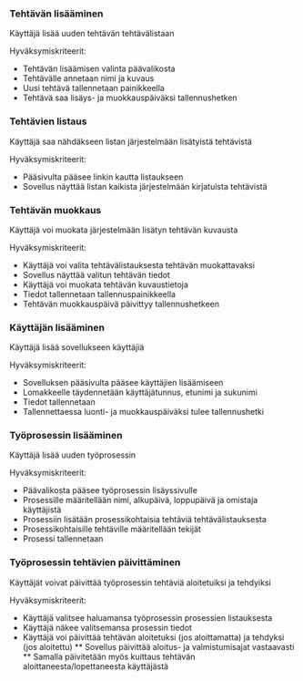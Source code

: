 ### Tehtävän lisääminen

Käyttäjä lisää uuden tehtävän tehtävälistaan

Hyväksymiskriteerit:
* Tehtävän lisäämisen valinta päävalikosta
* Tehtävälle annetaan nimi ja kuvaus
* Uusi tehtävä tallennetaan painikkeella
* Tehtävä saa lisäys- ja muokkauspäiväksi tallennushetken


### Tehtävien listaus

Käyttäjä saa nähdäkseen listan järjestelmään lisätyistä tehtävistä

Hyväksymiskriteerit:
* Pääsivulta pääsee linkin kautta listaukseen
* Sovellus näyttää listan kaikista järjestelmään kirjatuista tehtävistä


### Tehtävän muokkaus

Käyttäjä voi muokata järjestelmään lisätyn tehtävän kuvausta

Hyväksymiskriteerit:
* Käyttäjä voi valita tehtävälistauksesta tehtävän muokattavaksi
* Sovellus näyttää valitun tehtävän tiedot
* Käyttäjä voi muokata tehtävän kuvaustietoja
* Tiedot tallennetaan tallennuspainikkeella
* Tehtävän muokkauspäivä päivittyy tallennushetkeen


### Käyttäjän lisääminen

Käyttäjä lisää sovellukseen käyttäjiä

Hyväksymiskriteerit:
* Sovelluksen pääsivulta pääsee käyttäjien lisäämiseen
* Lomakkeelle täydennetään käyttäjätunnus, etunimi ja sukunimi
* Tiedot tallennetaan 
* Tallennettaessa luonti- ja muokkauspäiväksi tulee tallennushetki


### Työprosessin lisääminen

Käyttäjä lisää uuden työprosessin

Hyväksymiskriteerit:
* Päävalikosta pääsee työprosessin lisäyssivulle
* Prosessille määritellään nimi, alkupäivä, loppupäivä ja omistaja käyttäjistä
* Prosessiin lisätään prosessikohtaisia tehtäviä tehtävälistauksesta
* Prosessikohtaisille tehtäville määritellään tekijät
* Prosessi tallennetaan 


### Työprosessin tehtävien päivittäminen

Käyttäjät voivat päivittää työprosessin tehtäviä aloitetuiksi ja tehdyiksi

Hyväksymiskriteerit:
* Käyttäjä valitsee haluamansa työprosessin prosessien listauksesta 
* Käyttäjä näkee valitsemansa prosessin tiedot
* Käyttäjä voi päivittää tehtävän aloitetuksi (jos aloittamatta) ja tehdyksi (jos aloitettu)
** Sovellus päivittää aloitus- ja valmistumisajat vastaavasti
** Samalla päivitetään myös kuittaus tehtävän aloittaneesta/lopettaneesta käyttäjästä
